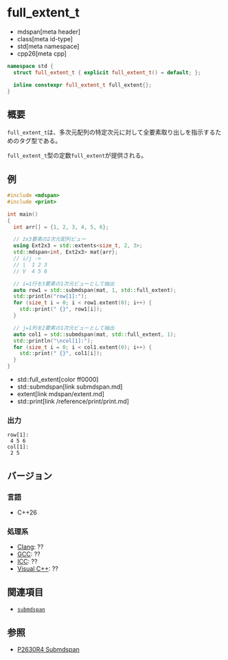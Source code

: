 # full_extent_t
* mdspan[meta header]
* class[meta id-type]
* std[meta namespace]
* cpp26[meta cpp]

```cpp
namespace std {
  struct full_extent_t { explicit full_extent_t() = default; };

  inline constexpr full_extent_t full_extent{};
}
```

## 概要
`full_extent_t`は、多次元配列の特定次元に対して全要素取り出しを指示するためのタグ型である。

`full_extent_t`型の定数`full_extent`が提供される。


## 例
```cpp example
#include <mdspan>
#include <print>

int main()
{
  int arr[] = {1, 2, 3, 4, 5, 6};

  // 2x3要素の2次元配列ビュー
  using Ext2x3 = std::extents<size_t, 2, 3>;
  std::mdspan<int, Ext2x3> mat{arr};
  // i/j ->
  // |  1 2 3
  // V  4 5 6

  // i=1行を3要素の1次元ビューとして抽出
  auto row1 = std::submdspan(mat, 1, std::full_extent);
  std::println("row[1]:");
  for (size_t i = 0; i < row1.extent(0); i++) {
    std::print(" {}", row1[i]);
  }

  // j=1列を2要素の1次元ビューとして抽出
  auto col1 = std::submdspan(mat, std::full_extent, 1);
  std::println("\ncol[1]:");
  for (size_t i = 0; i < col1.extent(0); i++) {
    std::print(" {}", col1[i]);
  }
}
```
* std::full_extent[color ff0000]
* std::submdspan[link submdspan.md]
* extent[link mdspan/extent.md]
* std::print[link /reference/print/print.md]

### 出力
```
row[1]:
 4 5 6
col[1]:
 2 5
```


## バージョン
### 言語
- C++26

### 処理系
- [Clang](/implementation.md#clang): ??
- [GCC](/implementation.md#gcc): ??
- [ICC](/implementation.md#icc): ??
- [Visual C++](/implementation.md#visual_cpp): ??


## 関連項目
- [`submdspan`](submdspan.md)


## 参照
- [P2630R4 Submdspan](https://open-std.org/jtc1/sc22/wg21/docs/papers/2023/p2630r4.html)
